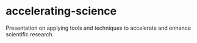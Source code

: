 # accelerating-science
Presentation on applying tools and techniques to accelerate and enhance scientific research. 
